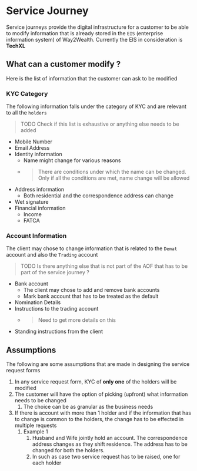 
# Service Journey
Service journeys provide the digital infrastructure for a customer to be able to modify information that is already stored in the `EIS` (enterprise information system) of Way2Wealth.
Currently the EIS in consideration is **TechXL**

## What can a customer modify ?
Here is the list of information that the customer can ask to be modified
### KYC Category
The following information falls under the category of KYC and are relevant to all the `holders`

> TODO
> Check if this list is exhaustive or anything else needs to be added

- Mobile Number
- Email Address
- Identity information
	- Name might change for various reasons
	- > There are conditions under which the name can be changed. Only if all the conditions are met, name change will be allowed
- Address information
	- Both residential and the correspondence address can change
- Wet signature
- Financial information
	- Income 
	- FATCA

### Account Information
The client may chose to change information that is related to the `Demat` account and also the `Trading` account

> TODO
> Is there anything else that is not part of the AOF that has to be part of the service journey ?

- Bank account
	- The client may chose to add and remove bank accounts
	- Mark bank account that has to be treated as the default
- Nomination Details
- Instructions to the trading account
	- > Need to get more details on this
- Standing instructions from the client

## Assumptions
The following are some assumptions that are made in designing the service request forms

1. In any service request form, KYC of **only one** of the holders will be modified
2. The customer will have the option of picking (upfront) what information needs to be changed
	1. The choice can be as granular as the business needs
3. If there is account with more than 1 holder and if the information that has to change is common to the holders, the change has to be effected in multiple requests
	1. Example 1
		1. Husband and Wife jointly hold an account. The correspondence address changes as they shift residence. The address has to be changed for both the holders.
		2. In such as case two service request has to be raised, one for each holder